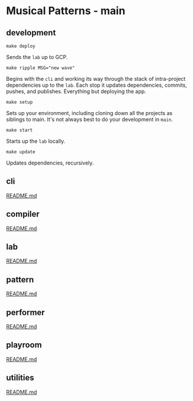 # Musical Patterns - main

## development

`make deploy`

Sends the `lab` up to GCP.

`make ripple MSG="new wave"`

Begins with the `cli` and working its way through the stack of intra-project dependencies up to the `lab`.
Each stop it updates dependencies, commits, pushes, and publishes. Everything but deploying the app.

`make setup`

Sets up your environment, including cloning down all the projects as siblings to main.
It's not always best to do your development in `main`.

`make start`

Starts up the `lab` locally.

`make update`

Updates dependencies, recursively.

## cli

[README.md](https://github.com/MusicalPatterns/cli/blob/master/README.md)

## compiler

[README.md](https://github.com/MusicalPatterns/compiler/blob/master/README.md)

## lab

[README.md](https://github.com/MusicalPatterns/lab/blob/master/README.md)

## pattern

[README.md](https://github.com/MusicalPatterns/pattern/blob/master/README.md)

## performer

[README.md](https://github.com/MusicalPatterns/performer/blob/master/README.md)

## playroom

[README.md](https://github.com/MusicalPatterns/playroom/blob/master/README.md)

## utilities

[README.md](https://github.com/MusicalPatterns/utilities/blob/master/README.md)
